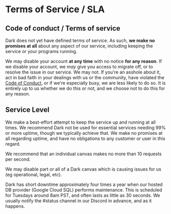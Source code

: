 # Terms of Service / SLA

## Code of conduct / Terms of service

Dark does not yet have defined terms of service. As such, **we make no promises
at all** about any aspect of our service, including keeping the service or your
programs running.

We may disable your account **at any time** with no notice **for any reason**.
If we disable your account, we _may_ give you access to migrate off, or to
resolve the issue in our service. We may not. If you're an asshole about it, act
in bad faith in your dealings with us or the community, have violated the
[Code of Conduct](https://darklang.com/code-of-conduct), or if we're especially
busy, we are less likely to do so. It is entirely up to us whether we do this or
not, and we choose not to do this for any reason.

## Service Level

We make a best-effort attempt to keep the service up and running at all times.
We recommend Dark not be used for essential services needing 99% or more uptime,
though we typically achieve that. We make no promises at all regarding uptime,
and have no obligations to any customer or user in this regard.

We recommend that an individual canvas makes no more than 10 requests per
second.

We may disable part or all of a Dark canvas which is causing issues for us (eg
operational, legal, etc).

<!-- markdownlint-disable MD018 -->

Dark has short downtime approximately four times a year when our hosted DB
provider (Google Cloud SQL) performs maintenance. This is scheduled for Tuesdays
around 8am PST, and often lasts as little as 30 seconds. We usually notify the
#status channel in our Discord in advance, and as it happens.

<!-- markdown-lint-enable MD018 -->
